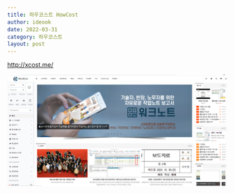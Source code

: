 ```yaml
---
title: 하우코스트 HowCost
author: ideook
date: 2022-03-31
category: 하우코스트
layout: post
---
```


<http://xcost.me/>

![](images/20220331-113215.png)